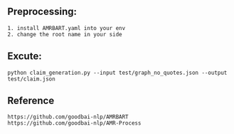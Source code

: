 ## Preprocessing:  
    1. install AMRBART.yaml into your env  
    2. change the root name in your side  

## Excute:  
    python claim_generation.py --input test/graph_no_quotes.json --output test/claim.json  

## Reference  
    https://github.com/goodbai-nlp/AMRBART  
    https://github.com/goodbai-nlp/AMR-Process  
